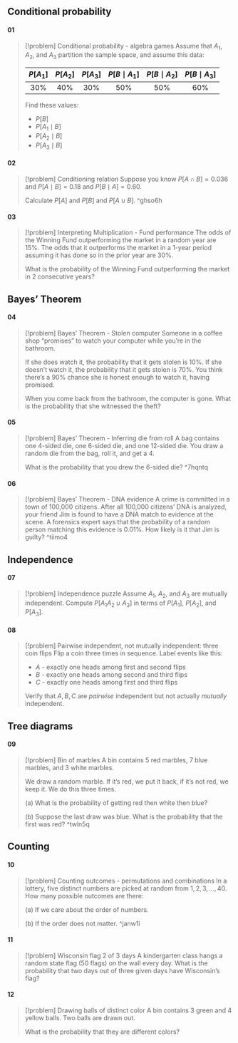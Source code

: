 ## Conditional probability
#### 01
> [!problem] Conditional probability - algebra games
> Assume that $A_1$, $A_2$, and $A_3$ partition the sample space, and assume this data: 
> 
> | $P[A_1]$ | $P[A_2]$ | $P[A_3]$ | $P[B\mid A_1]$ | $P[B\mid A_2]$ | $P[B\mid A_3]$ |
> |:--------:|:--------:|:--------:|:--------------:|:--------------:|:--------------:|
> |  $30\%$  |  $40\%$  |  $30\%$  |     $50\%$     |     $50\%$     |     $60\%$     |
> Find these values:
> - $P[B]$
> - $P[A_1\mid B]$
> - $P[A_2\mid B]$
> - $P[A_3\mid B]$
#### 02
> [!problem] Conditioning relation
> Suppose you know $P[A\cap B]=0.036$ and $P[A\mid B]=0.18$ and $P[B\mid A]=0.60$.
> 
> Calculate $P[A]$ and $P[B]$ and $P[A\cup B]$. ^ghso6h
#### 03
> [!problem] Interpreting Multiplication - Fund performance
> The odds of the Winning Fund outperforming the market in a random year are 15%. The odds that it outperforms the market in a 1-year period assuming it has done so in the prior year are 30%.
> 
> What is the probability of the Winning Fund outperforming the market in 2 consecutive years?

## Bayes’ Theorem
#### 04
> [!problem] Bayes’ Theorem - Stolen computer
> Someone in a coffee shop “promises” to watch your computer while you’re in the bathroom.
> 
> If she does watch it, the probability that it gets stolen is 10%.
> If she doesn’t watch it, the probability that it gets stolen is 70%.
> You think there’s a 90% chance she is honest enough to watch it, having promised.
> 
> When you come back from the bathroom, the computer is gone.
> What is the probability that she witnessed the theft?
#### 05
> [!problem] Bayes’ Theorem - Inferring die from roll
> A bag contains one 4-sided die, one 6-sided die, and one 12-sided die. You draw a random die from the bag, roll it, and get a 4.
> 
> What is the probability that you drew the 6-sided die? ^7hqntq
#### 06
> [!problem] Bayes’ Theorem - DNA evidence
> A crime is committed in a town of 100,000 citizens. After all 100,000 citizens’ DNA is analyzed, your friend Jim is found to have a DNA match to evidence at the scene. A forensics expert says that the probability of a random person matching this evidence is 0.01%. How likely is it that Jim is guilty? ^tiimo4

## Independence
#### 07
> [!problem] Independence puzzle
> Assume $A_1$, $A_2$, and $A_3$ are mutually independent. Compute $P[A_1 A_2\cup A_3]$ in terms of $P[A_1]$, $P[A_2]$, and $P[A_3]$.
#### 08
> [!problem] Pairwise independent, not mutually independent: three coin flips
> Flip a coin three times in sequence. Label events like this:
> - $A$ - exactly one heads among first and second flips
> - $B$ - exactly one heads among second and third flips
> - $C$ - exactly one heads among first and third flips
> 
> Verify that $A,\,B,\,C$ are *pairwise* independent but not actually *mutually* independent.

## Tree diagrams
#### 09
> [!problem] Bin of marbles
> A bin contains 5 red marbles, 7 blue marbles, and 3 white marbles.
> 
> We draw a random marble. If it’s red, we put it back, if it’s not red, we keep it. We do this three times.
> 
> (a) What is the probability of getting red then white then blue?
> 
> (b) Suppose the last draw was blue. What is the probability that the first was red? ^twln5q

## Counting
#### 10
> [!problem] Counting outcomes - permutations and combinations
> In a lottery, five distinct numbers are picked at random from $1,2,3,\dots,40$. How many possible outcomes are there: 
> 
> (a) If we care about the order of numbers.
> 
> (b) If the order does not matter. ^janw1i
#### 11
> [!problem] Wisconsin flag 2 of 3 days
> A kindergarten class hangs a random state flag (50 flags) on the wall every day. What is the probability that two days out of three given days have Wisconsin’s flag?
#### 12
> [!problem] Drawing balls of distinct color
> A bin contains 3 green and 4 yellow balls. Two balls are drawn out.
> 
> What is the probability that they are different colors?

